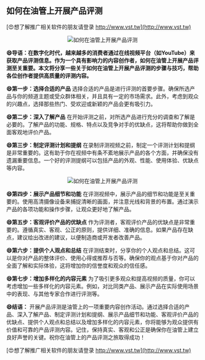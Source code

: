 ## **如何在油管上开展产品评测**

[😍想了解推广相关软件的朋友请登录 http://www.vst.tw](http://www.vst.tw)

 <center><img src="https://vst.tw/MP4/tuiguang/png/2.png" alt="如何在油管上开展产品评测"></center>

**😄导语：在数字化时代，越来越多的消费者通过在线视频平台（如YouTube）来获取产品评测信息。作为一个具有影响力的内容创作者，如何在油管上开展产品评测至关重要。本文将分享一些关于如何在油管上开展产品评测的步骤与技巧，帮助各位创作者提供高质量的评测内容。**

**😄第一步：选择合适的产品**
选择合适的产品是进行评测的首要步骤。确保所选产品与你的频道主题或受众群体相关，并且具有一定的市场需求。此外，考虑到观众的兴趣点，选择那些热门、受欢迎或新颖的产品会更有吸引力。

**😄第二步：深入了解产品**
在开始评测之前，对所选产品进行充分的调查和了解是必要的。了解产品的功能、规格、特点以及竞争对手的优缺点，这将帮助你做到全面客观地评价产品。

**😄第三步：制定评测计划和提纲**
在录制评测视频之前，制定一个评测计划和提纲是非常重要的。这有助于你在视频中有条不紊地展示产品的各个方面，并确保没有遗漏重要信息。一个好的评测提纲可以包括产品的外观、性能、使用体验、优缺点等内容。

 <center><img src="https://vst.tw/MP4/tuiguang/png/1.png" alt="如何在油管上开展产品评测"></center>

**😄第四步：展示产品细节和功能**
在评测视频中，展示产品的细节和功能是至关重要的。使用高清摄像设备来捕捉清晰的画面，并注意光线和背景的布置。通过演示产品的各项功能和操作步骤，让观众更好地了解产品。

**😄第五步：客观评价产品的优缺点**
作为评测者，客观评价产品的优缺点是非常重要的。遵循真实、客观、公正的原则，提供详细、准确的信息。如果产品存在缺点，建议给出改进的建议，以便制造商或开发者改善产品。

**😄第六步：提供个人观点和总结**
在评测结束时，分享你的个人观点和总结。这可以是你对产品的整体评价、使用心得或推荐与否等。确保你的观点基于你对产品的全面了解和实际体验，这将增加你的信誉度和观众的信任感。

**😄第七步：增加多样化的内容元素**
为了吸引更多观众和提高视频的质量，你可以考虑增加一些多样化的内容元素。例如，对比同类产品、展示产品在实际使用场景中的表现、与其他专家合作进行评测等。

**😄结语：**
开展产品评测是油管上的一项重要内容创作活动。通过选择合适的产品、深入了解产品、制定评测计划和提纲、展示产品细节和功能、客观评价产品的优缺点、提供个人观点和总结以及增加多样化的内容元素，你将能够为观众提供有价值和可靠的产品评测内容。记住，保持真实、客观和公正是确保你在油管上建立良好声誉的关键。祝你在油管上的产品评测之旅取得成功！

[😍想了解推广相关软件的朋友请登录 http://www.vst.tw](http://www.vst.tw)



